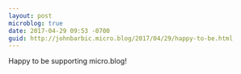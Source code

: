 ```yaml
---
layout: post
microblog: true
date: 2017-04-29 09:53 -0700
guid: http://johnbarbic.micro.blog/2017/04/29/happy-to-be.html
---
```

Happy to be supporting micro.blog!
